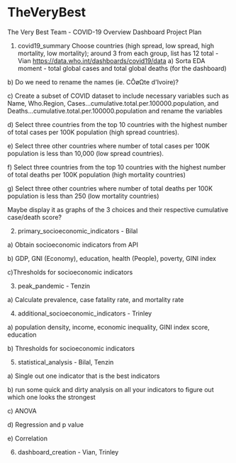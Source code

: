 # TheVeryBest
The Very Best Team - COVID-19 Overview Dashboard Project Plan

1) covid19_summary
Choose countries (high spread, low spread, high mortality, low mortality); around 3 from each group, list has 12 total - Vian 
https://data.who.int/dashboards/covid19/data
a) Sorta EDA moment - total global cases and total global deaths (for the dashboard) 

b) Do we need to rename the names (ie. CÔøΩte d'Ivoire)?

c) Create a subset of COVID dataset to include necessary variables such as Name, Who.Region, Cases...cumulative.total.per.100000.population, and Deaths...cumulative.total.per.100000.population and rename the variables

d) Select three countries from the top 10 countries with the highest number of total cases per 100K population (high spread countries).

e) Select three other countries where number of total cases per 100K population is less than 10,000 (low spread countries).

f) Select three countries from the top 10 countries with the highest number of total deaths per 100K population (high mortality countries)

g) Select three other countries where number of total deaths per 100K population is less than 250 (low mortality countries)

Maybe display it as graphs of the 3 choices and their respective cumulative case/death score?

2) primary_socioeconomic_indicators - Bilal

a) Obtain socioeconomic indicators from API

b) GDP, GNI (Economy), education, health (People), poverty, GINI index

c)Thresholds for socioeconomic indicators

3) peak_pandemic - Tenzin

a) Calculate prevalence, case fatality rate, and mortality rate

4) additional_socioeconomic_indicators - Trinley

a) population density, income, economic inequality, GINI index score, education 

b) Thresholds for socioeconomic indicators

5) statistical_analysis - Bilal, Tenzin

a) Single out one indicator that is the best indicators 

b) run some quick and dirty analysis on all your indicators to figure out which one looks the strongest

c) ANOVA

d) Regression and p value

e) Correlation  

6) dashboard_creation - Vian, Trinley
